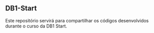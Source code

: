 ## DB1-Start

Este repositório servirá para compartilhar os códigos desenvolvidos durante o curso da DB1 Start.
